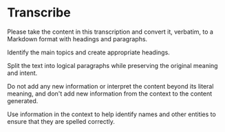 # Transcribe

Please take the content in this transcription and convert it, verbatim, to a Markdown format with headings and paragraphs.

Identify the main topics and create appropriate headings.

Split the text into logical paragraphs while preserving the original meaning and intent.

Do not add any new information or interpret the content beyond its literal meaning, and don't add new information from the context to the content generated.

Use information in the context to help identify names and other entities to ensure that they are spelled correctly.